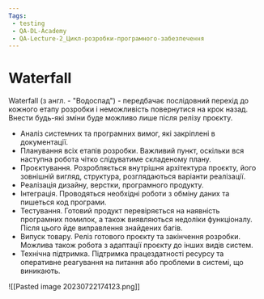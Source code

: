 ```yaml
---
Tags:
 - testing
 - QA-DL-Academy
 - QA-Lecture-2_Цикл-розробки-програмного-забезпечення
---
```


# Waterfall

Waterfall (з англ. - "Водоспад") - передбачає послідовний перехід до кожного етапу розробки і неможливість повернутися на крок назад. Внести будь-які зміни буде можливо лише після релізу проєкту.

- Аналіз системних та програмних вимог, які закріплені в документації.
- Планування всіх етапів розробки. Важливий пункт, оскільки вся наступна робота чітко слідуватиме складеному плану.
- Проєктування. Розробляється внутрішня архітектура проєкту, його зовнішній вигляд, структура, розглядаються варіанти реалізації.
- Реалізація дизайну, верстки, програмного продукту.
- Інтеграція. Проводяться необхідні роботи з обміну даних та пишеться код програми.
- Тестування. Готовий продукт перевіряється на наявність програмних помилок, а також виявляються недоліки функціоналу. Після цього йде виправлення знайдених багів.
- Випуск товару. Реліз готового проєкту та закінчення розробки. Можлива також робота з адаптації проєкту до інших видів систем.
- Технічна підтримка. Підтримка працездатності ресурсу та оперативне реагування на питання або проблеми в системі, що виникають.

![[Pasted image 20230722174123.png]]